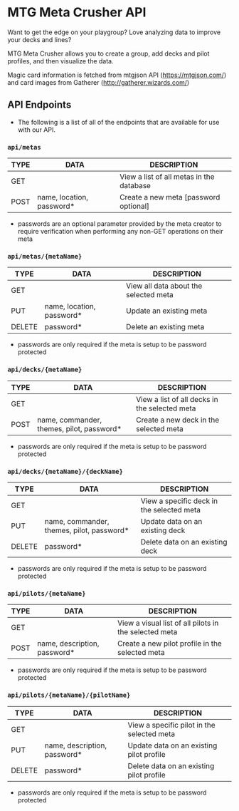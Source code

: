 # MTG Meta Crusher API

Want to get the edge on your playgroup? Love analyzing data to improve your decks and lines?

MTG Meta Crusher allows you to create a group, add decks and pilot profiles, and then visualize the data.

Magic card information is fetched from mtgjson API (https://mtgjson.com/) and card images from Gatherer (http://gatherer.wizards.com/)

## API Endpoints

* The following is a list of all of the endpoints that are available for use with our API.

### `api/metas`

| TYPE | DATA                       | DESCRIPTION                              |
| ---- | -------------------------- | ---------------------------------------- |
| GET  |                            | View a list of all metas in the database |
| POST | name, location, password\* | Create a new meta [password optional]    |

* passwords are an optional parameter provided by the meta creator to require verification when performing any non-GET operations on their meta

### `api/metas/{metaName}`

| TYPE   | DATA                       | DESCRIPTION                           |
| ------ | -------------------------- | ------------------------------------- |
| GET    |                            | View all data about the selected meta |
| PUT    | name, location, password\* | Update an existing meta               |
| DELETE | password\*                 | Delete an existing meta               |

* passwords are only required if the meta is setup to be password protected

### `api/decks/{metaName}`

| TYPE | DATA                                       | DESCRIPTION                                   |
| ---- | ------------------------------------------ | --------------------------------------------- |
| GET  |                                            | View a list of all decks in the selected meta |
| POST | name, commander, themes, pilot, password\* | Create a new deck in the selected meta        |

* passwords are only required if the meta is setup to be password protected

### `api/decks/{metaName}/{deckName}`

| TYPE   | DATA                                       | DESCRIPTION                               |
| ------ | ------------------------------------------ | ----------------------------------------- |
| GET    |                                            | View a specific deck in the selected meta |
| PUT    | name, commander, themes, pilot, password\* | Update data on an existing deck           |
| DELETE | password\*                                 | Delete data on an existing deck           |

* passwords are only required if the meta is setup to be password protected

### `api/pilots/{metaName}`

| TYPE | DATA                          | DESCRIPTION                                           |
| ---- | ----------------------------- | ----------------------------------------------------- |
| GET  |                               | View a visual list of all pilots in the selected meta |
| POST | name, description, password\* | Create a new pilot profile in the selected meta       |

* passwords are only required if the meta is setup to be password protected

### `api/pilots/{metaName}/{pilotName}`

| TYPE   | DATA                          | DESCRIPTION                                |
| ------ | ----------------------------- | ------------------------------------------ |
| GET    |                               | View a specific pilot in the selected meta |
| PUT    | name, description, password\* | Update data on an existing pilot profile   |
| DELETE | password\*                    | Delete data on an existing pilot profile   |

* passwords are only required if the meta is setup to be password protected
